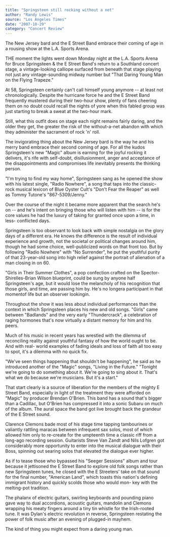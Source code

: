 ```yaml
---
title: "Springsteen still rocking without a net"
author: "Randy Lewis"
source: "Los Angeles Times"
date: "2007-10-29"
category: "Concert Review"
---
```


The New Jersey bard and the E Street Band embrace their coming of age in a rousing show at the L.A. Sports Arena.

THE moment the lights went down Monday night at the L.A. Sports Arena for Bruce Springsteen & the E Street Band's return to a Southland concert stage, a vintage-looking calliope surfaced from beneath that stage playing not just any vintage-sounding midway number but "That Daring Young Man on the Flying Trapeze."

At 58, Springsteen certainly can't call himself young anymore -- at least not chronologically. Despite the hurricane force he and the E Street Band frequently mustered during their two-hour show, plenty of fans cheering them on no doubt could recall the nights of yore when this fabled group was just starting to break a sweat at the two-hour mark.

Still, what this outfit does on stage each night remains fairly daring, and the older they get, the greater the risk of the without-a-net abandon with which they administer the sacrament of rock 'n' roll.

The invigorating thing about the New Jersey bard is the way he and his merry band embrace their second coming of age. For all the kudos Springsteen's new "Magic" album is earning for the joyful rocking it delivers, it's rife with self-doubt, disillusionment, anger and acceptance of the disappointments and compromises life inevitably presents the thinking person.

"I'm trying to find my way home", Springsteen sang as he opened the show with his latest single, "Radio Nowhere", a song that taps into the classic-rock musical lexicon of Blue Oyster Cult's "Don't Fear the Reaper" as well as Tommy Tutone's "867-5309/Jenny."

Over the course of the night it became more apparent that the search he's on -- and he's intent on bringing those who will listen with him -- is for the core values he had the luxury of taking for granted once upon a time, in less- conflicted days.

Springsteen is too observant to look back with simple nostalgia on the glory days of a different era. He knows the difference is the result of individual experience and growth, not the societal or political changes around him, though he had some choice, well-publicized words on that front too. But by following "Radio Nowhere" with "No Surrender", he put the youthful purity of that 23-year-old song into high relief against the portrait of alienation of a man closing in on 60.

"Girls in Their Summer Clothes", a pop confection crafted on the Spector- Shirelles-Brian Wilson blueprint, could be sung by anyone half Springsteen's age, but it would lose the melancholy of his recognition that those girls, and time, are passing him by. He's no longera participant in that momentof life but an observer lookingin.

Throughout the show it was less about individual performances than the context in which Springsteen places his new and old songs. "Girls" came between "Badlands" and the very early "Thundercrack", a celebration of raging hormones that's now virtually a distant memory for him and his peers.

Much of his music in recent years has wrestled with the dilemma of reconciling reality against youthful fantasy of how the world ought to be. And with real- world examples of fading ideals and loss of faith all too easy to spot, it's a dilemma with no quick fix.

"We've seen things happening that shouldn't be happening", he said as he introduced another of the "Magic" songs, "Living in the Future." "Tonight we're going to do something about it. We're going to sing about it. That's what we do because we're musicians. But it's a start."

That start clearly is a source of liberation for the members of the mighty E Street Band, especially in light of the treatment they were afforded on "Magic" by producer Brendan O'Brien. This band has a sound that's bigger than a Cadillac, but O'Brien has compressed it into a sonic Subaru on much of the album. The aural space the band got live brought back the grandeur of the E Street sound.

Clarence Clemons bade most of his stage time tapping tambourines or valiantly rattling maracas between infrequent sax solos, most of which allowed him only to re-create for the umpteenth time a classic riff from a long-ago recording session. Guitarists Steve Van Zandt and Nils Lofgren got considerably more opportunity to enter into the musical dialogue with their Boss, spinning out searing solos that elevated the dialogue ever higher.

As if to tease those who bypassed his "Seeger Sessions" album and tour because it jettisoned the E Street Band to explore old folk songs rather than new Springsteen tunes, he closed with the E Streeters' take on that sound for the final number, "American Land", which toasts this nation's defining immigrant history and quickly scolds those who would mon- key with the melting-pot tradition.

The phalanx of electric guitars, swirling keyboards and pounding piano gave way to dual accordions, acoustic guitars, mandolin and Clemons wrapping his meaty fingers around a tiny tin whistle for the Irish-rooted tune. It was Dylan's electric revolution in reverse, Springsteen restating the power of folk music after an evening of plugged-in mayhem.

The kind of thing you might expect from a daring young man.